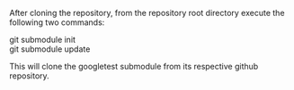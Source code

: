 After cloning the repository, from the repository root directory execute the following two commands:

git submodule init <br/>
git submodule update

This will clone the googletest submodule from its respective github repository.
